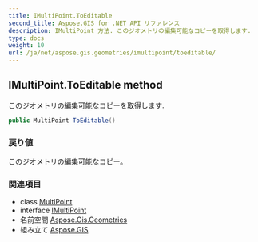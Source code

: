 ```yaml
---
title: IMultiPoint.ToEditable
second_title: Aspose.GIS for .NET API リファレンス
description: IMultiPoint 方法. このジオメトリの編集可能なコピーを取得します.
type: docs
weight: 10
url: /ja/net/aspose.gis.geometries/imultipoint/toeditable/
---
```

## IMultiPoint.ToEditable method

このジオメトリの編集可能なコピーを取得します.

```csharp
public MultiPoint ToEditable()
```

### 戻り値

このジオメトリの編集可能なコピー。

### 関連項目

* class [MultiPoint](../../multipoint/)
* interface [IMultiPoint](../)
* 名前空間 [Aspose.Gis.Geometries](../../imultipoint/)
* 組み立て [Aspose.GIS](../../../)


